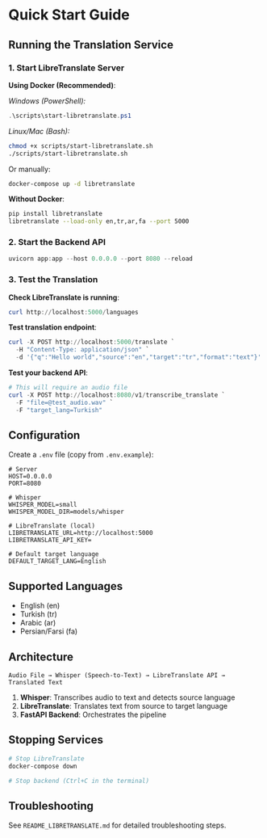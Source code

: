 # Quick Start Guide

## Running the Translation Service

### 1. Start LibreTranslate Server

**Using Docker (Recommended)**:

*Windows (PowerShell):*
```powershell
.\scripts\start-libretranslate.ps1
```

*Linux/Mac (Bash):*
```bash
chmod +x scripts/start-libretranslate.sh
./scripts/start-libretranslate.sh
```

Or manually:
```bash
docker-compose up -d libretranslate
```

**Without Docker**:
```bash
pip install libretranslate
libretranslate --load-only en,tr,ar,fa --port 5000
```

### 2. Start the Backend API

```powershell
uvicorn app:app --host 0.0.0.0 --port 8080 --reload
```

### 3. Test the Translation

**Check LibreTranslate is running**:
```powershell
curl http://localhost:5000/languages
```

**Test translation endpoint**:
```powershell
curl -X POST http://localhost:5000/translate `
  -H "Content-Type: application/json" `
  -d '{"q":"Hello world","source":"en","target":"tr","format":"text"}'
```

**Test your backend API**:
```powershell
# This will require an audio file
curl -X POST http://localhost:8080/v1/transcribe_translate `
  -F "file=@test_audio.wav" `
  -F "target_lang=Turkish"
```

## Configuration

Create a `.env` file (copy from `.env.example`):

```env
# Server
HOST=0.0.0.0
PORT=8080

# Whisper
WHISPER_MODEL=small
WHISPER_MODEL_DIR=models/whisper

# LibreTranslate (local)
LIBRETRANSLATE_URL=http://localhost:5000
LIBRETRANSLATE_API_KEY=

# Default target language
DEFAULT_TARGET_LANG=English
```

## Supported Languages

- English (en)
- Turkish (tr)
- Arabic (ar)
- Persian/Farsi (fa)

## Architecture

```
Audio File → Whisper (Speech-to-Text) → LibreTranslate API → Translated Text
```

1. **Whisper**: Transcribes audio to text and detects source language
2. **LibreTranslate**: Translates text from source to target language
3. **FastAPI Backend**: Orchestrates the pipeline

## Stopping Services

```powershell
# Stop LibreTranslate
docker-compose down

# Stop backend (Ctrl+C in the terminal)
```

## Troubleshooting

See `README_LIBRETRANSLATE.md` for detailed troubleshooting steps.
